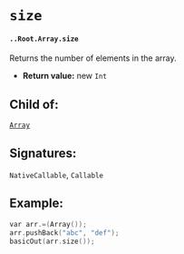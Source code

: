 # `size`

#### `..Root.Array.size`

Returns the number of elements in the array.

* **Return value:** new `Int`

## Child of:

[`Array`](docs..Root.Array.md)

## Signatures:

`NativeCallable`, `Callable`

## Example:

```c
var arr.=(Array());
arr.pushBack("abc", "def");
basicOut(arr.size());
```
